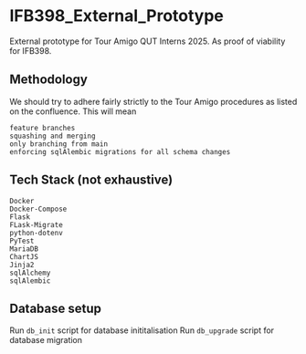 # IFB398_External_Prototype
External prototype for Tour Amigo QUT Interns 2025. As proof of viability for IFB398. 

## Methodology
We should try to adhere fairly strictly to the Tour Amigo procedures as listed on the confluence.
This will mean
```
feature branches
squashing and merging
only branching from main 
enforcing sqlAlembic migrations for all schema changes
```

## Tech Stack (not exhaustive)
```
Docker
Docker-Compose
Flask
FLask-Migrate
python-dotenv
PyTest
MariaDB
ChartJS
Jinja2
sqlAlchemy
sqlAlembic
```

## Database setup
Run `db_init` script for database inititalisation
Run `db_upgrade` script for database migration
